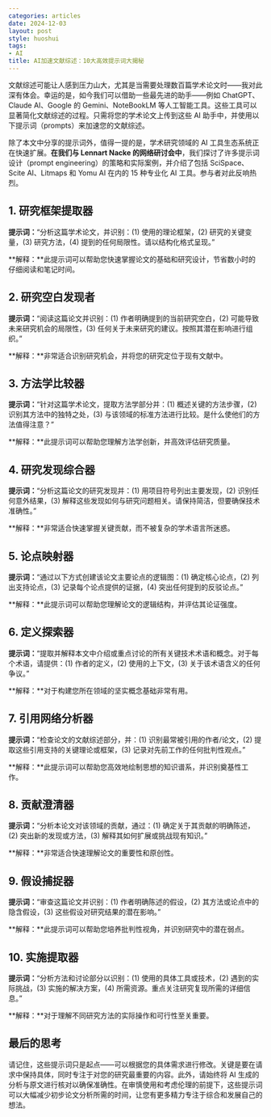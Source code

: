 ```yaml
---
categories: articles
date: 2024-12-03
layout: post
style: huoshui
tags:
- AI
title: AI加速文献综述：10大高效提示词大揭秘
---
```


文献综述可能让人感到压力山大，尤其是当需要处理数百篇学术论文时——我对此深有体会。幸运的是，如今我们可以借助一些最先进的助手——例如 ChatGPT、Claude AI、Google 的 Gemini、NoteBookLM 等人工智能工具。这些工具可以显著简化文献综述的过程。只需将您的学术论文上传到这些 AI 助手中，并使用以下提示词（prompts）来加速您的文献综述。

除了本文中分享的提示词外，值得一提的是，学术研究领域的 AI 工具生态系统正在快速扩展。**在我们与 Lennart Nacke 的网络研讨会中**，我们探讨了许多提示词设计（prompt engineering）的策略和实际案例，并介绍了包括 SciSpace、Scite AI、Litmaps 和 Yomu AI 在内的 15 种专业化 AI 工具。参与者对此反响热烈。

## 1\. 研究框架提取器

**提示词：**“分析这篇学术论文，并识别：(1) 使用的理论框架，(2) 研究的关键变量，(3) 研究方法，(4) 提到的任何局限性。请以结构化格式呈现。”

**解释：**此提示词可以帮助您快速掌握论文的基础和研究设计，节省数小时的仔细阅读和笔记时间。

## 2\. 研究空白发现者

**提示词：**“阅读这篇论文并识别：(1) 作者明确提到的当前研究空白，(2) 可能导致未来研究机会的局限性，(3) 任何关于未来研究的建议。按照其潜在影响进行组织。”

**解释：**非常适合识别研究机会，并将您的研究定位于现有文献中。

## 3\. 方法学比较器

**提示词：**“针对这篇学术论文，提取方法学部分并：(1) 概述关键的方法步骤，(2) 识别其方法中的独特之处，(3) 与该领域的标准方法进行比较。是什么使他们的方法值得注意？”

**解释：**此提示词可以帮助您理解方法学创新，并高效评估研究质量。

## 4\. 研究发现综合器

**提示词：**“分析这篇论文的研究发现并：(1) 用项目符号列出主要发现，(2) 识别任何意外结果，(3) 解释这些发现如何与研究问题相关。请保持简洁，但要确保技术准确性。”

**解释：**非常适合快速掌握关键贡献，而不被复杂的学术语言所迷惑。

## 5\. 论点映射器

**提示词：**“通过以下方式创建该论文主要论点的逻辑图：(1) 确定核心论点，(2) 列出支持论点，(3) 记录每个论点提供的证据，(4) 突出任何提到的反驳论点。”

**解释：**此提示词可以帮助您理解论文的逻辑结构，并评估其论证强度。

## 6\. 定义探索器

**提示词：**“提取并解释本文中介绍或重点讨论的所有关键技术术语和概念。对于每个术语，请提供：(1) 作者的定义，(2) 使用的上下文，(3) 关于该术语含义的任何争议。”

**解释：**对于构建您所在领域的坚实概念基础非常有用。

## 7\. 引用网络分析器

**提示词：**“检查论文的文献综述部分，并：(1) 识别最常被引用的作者/论文，(2) 提取这些引用支持的关键理论或框架，(3) 记录对先前工作的任何批判性观点。”

**解释：**此提示词可以帮助您高效地绘制思想的知识谱系，并识别奠基性工作。

## 8\. 贡献澄清器

**提示词：**“分析本论文对该领域的贡献，通过：(1) 确定关于其贡献的明确陈述，(2) 突出新的发现或方法，(3) 解释其如何扩展或挑战现有知识。”

**解释：**非常适合快速理解论文的重要性和原创性。

## 9\. 假设捕捉器

**提示词：**“审查这篇论文并识别：(1) 作者明确陈述的假设，(2) 其方法或论点中的隐含假设，(3) 这些假设对研究结果的潜在影响。”

**解释：**此提示词可以帮助您培养批判性视角，并识别研究中的潜在弱点。

## 10\. 实施提取器

**提示词：**“分析方法和讨论部分以识别：(1) 使用的具体工具或技术，(2) 遇到的实际挑战，(3) 实施的解决方案，(4) 所需资源。重点关注研究复现所需的详细信息。”

**解释：**对于理解不同研究方法的实际操作和可行性至关重要。

## 最后的思考

请记住，这些提示词只是起点——可以根据您的具体需求进行修改。关键是要在请求中保持具体，同时专注于对您的研究最重要的内容。此外，请始终将 AI 生成的分析与原文进行核对以确保准确性。在审慎使用和考虑伦理的前提下，这些提示词可以大幅减少初步论文分析所需的时间，让您有更多精力专注于综合和发展自己的想法。